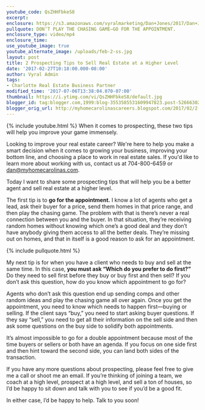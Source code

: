 ```yaml
---
youtube_code: QsZHHFbkeS8
excerpt:
enclosure: https://s3.amazonaws.com/vyralmarketing/Dan+Jones/2017/Dan+Jones+Home+Selling+Team-+Prospecting+Tips.mp4
pullquote: DON’T PLAY THE CHASING GAME—GO FOR THE APPOINTMENT.
enclosure_type: video/mp4
enclosure_time:
use_youtube_image: true
youtube_alternate_image: /uploads/feb-2-ss.jpg
layout: post
title: 2 Prospecting Tips to Sell Real Estate at a Higher Level
date: '2017-02-27T10:18:00.000-08:00'
author: Vyral Admin
tags:
- Charlotte Real Estate Business Partner
modified_time: '2017-07-06T13:38:04.070-07:00'
thumbnail: https://i.ytimg.com/vi/QsZHHFbkeS8/default.jpg
blogger_id: tag:blogger.com,1999:blog-3553585531609947823.post-5266630210025609839
blogger_orig_url: http://myhomecarolinascareers.blogspot.com/2017/02/2-prospecting-tips-to-sell-real-estate.html
---
```

{% include youtube.html %}
When it comes to prospecting, these two tips will help you improve your game immensely.

Looking to improve your real estate career? We're here to help you make a smart decision when it comes to growing your business, improving your bottom line, and choosing a place to work in real estate sales. If you'd like to learn more about working with us, contact us at
704-800-6459  or dan@myhomecarolinas.com.


Today I want to share some prospecting tips that will help you be a better agent and sell real estate at a higher level.

The first tip is to **go for the appointment.** I know a lot of agents who get a lead, ask their buyer for a price, send them homes in that price range, and then play the chasing game. The problem with that is there’s never a real connection between you and the buyer. In that situation, they’re receiving random homes without knowing which one’s a good deal and they don’t have anybody giving them access to all the better deals. They’re missing out on homes, and that in itself is a good reason to ask for an appointment.

{% include pullquote.html %}

My next tip is for when you have a client who needs to buy and sell at the same time. In this case, **you must ask “Which do you prefer to do first?”** Do they need to sell first before they buy or buy first and then sell? If you don’t ask this question, how do you know which appointment to go for?

Agents who don’t ask this question end up sending comps and other random ideas and play the chasing game all over again. Once you get the appointment, you need to know which needs to happen first—buying or selling. If the client says “buy,” you need to start asking buyer questions. If they say “sell,” you need to get all their information on the sell side and then ask some questions on the buy side to solidify both appointments.

It’s almost impossible to go for a double appointment because most of the time buyers or sellers or both have an agenda. If you focus on one side first and then hint toward the second side, you can land both sides of the transaction.

If you have any more questions about prospecting, please feel free to give me a call or shoot me an email. If you’re thinking of joining a team, we coach at a high level, prospect at a high level, and sell a ton of houses, so I’d be happy to sit down and talk with you to see if you’d be a good fit.

In either case, I’d be happy to help. Talk to you soon!

